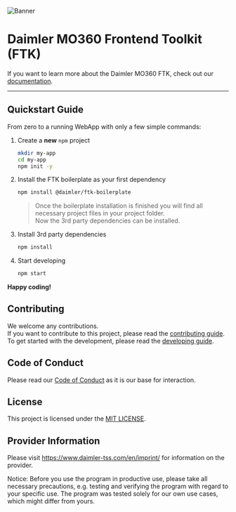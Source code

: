 ![Banner](https://github.com/Daimler/mo360-ftk/raw/master/docs/assets/banner.png)

# Daimler MO360 Frontend Toolkit (FTK)

If you want to learn more about the Daimler MO360 FTK, check out our [documentation](https://github.com/Daimler/mo360-ftk/docs/README.md).

___

## Quickstart Guide

From zero to a running WebApp with only a few simple commands:

1. Create a **new** `npm` project

    ```bash
    mkdir my-app
    cd my-app
    npm init -y
    ```

2. Install the FTK boilerplate as your first dependency

    ```bash
    npm install @daimler/ftk-boilerplate
    ```

    > Once the boilerplate installation is finished you will find all necessary project files in your project folder.  
    > Now the 3rd party dependencies can be installed.

3. Install 3rd party dependencies

    ```bash
    npm install
    ```

4. Start developing

   ```bash
   npm start
   ```

**Happy coding!**

## Contributing

We welcome any contributions.  
If you want to contribute to this project, please read the [contributing guide](CONTRIBUTING.md).  
To get started with the development, please read the [developing guide](DEVELOPING.md).

## Code of Conduct

Please read our [Code of Conduct](CODE_OF_CONDUCT.md) as it is our base for interaction.

## License

This project is licensed under the [MIT LICENSE](LICENSE).

## Provider Information

Please visit <https://www.daimler-tss.com/en/imprint/> for information on the provider.

Notice: Before you use the program in productive use, please take all necessary precautions,
e.g. testing and verifying the program with regard to your specific use.
The program was tested solely for our own use cases, which might differ from yours.
